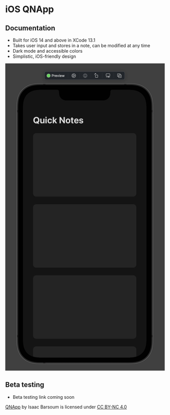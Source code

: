 # iOS QNApp 

## Documentation

* Built for iOS 14 and above in XCode 13.1
* Takes user input and stores in a note, can be modified at any time
* Dark mode and accessible colors
* Simplistic, iOS-friendly design

![app preview](/contentview.png/)

## Beta testing

* Beta testing link coming soon

<p xmlns:cc="http://creativecommons.org/ns#" xmlns:dct="http://purl.org/dc/terms/"><a property="dct:title" rel="cc:attributionURL" href="https://github.com/itbarsoum99/quicknotes">QNApp</a> by <span property="cc:attributionName">Isaac Barsoum</span> is licensed under <a href="http://creativecommons.org/licenses/by-nc/4.0/?ref=chooser-v1" target="_blank" rel="license noopener noreferrer" style="display:inline-block;">CC BY-NC 4.0</a></p>

